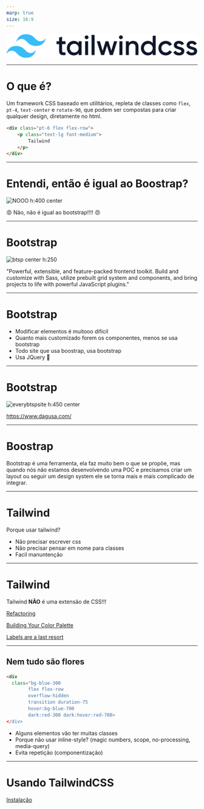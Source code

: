 ```yaml
---
marp: true
size: 16:9
---
```

<style>
section { justify-content: start; }
img[alt~="center"] {
  display: block;
  margin: 0 auto;
}
</style>

<style scoped>section { justify-content: center; }</style>
![Logo](assets/tailwindcss-logotype.svg)

---

# O que é?

Um framework CSS baseado em utilitários, repleta de classes como `flex`, `pt-4`, `text-center` e `rotate-90`, que podem ser compostas para criar qualquer design, diretamente no html.

```html
<div class="pt-6 flex flex-row">
    <p class="text-lg font-medium">
        Tailwind
    </p>
</div>
```
---

# Entendi, então é igual ao Boostrap?

![NOOO h:400 center](https://i.kym-cdn.com/photos/images/original/000/866/220/922.gif)

 😡 Não, não é igual ao bootstrap!!!! 😠 

---

# Bootstrap

![btsp center h:250](https://upload.wikimedia.org/wikipedia/commons/thumb/b/b2/Bootstrap_logo.svg/1280px-Bootstrap_logo.svg.png)

"Powerful, extensible, and feature-packed frontend toolkit. Build and customize with Sass, utilize prebuilt grid system and components, and bring projects to life with powerful JavaScript plugins."

---

# Bootstrap

- Modificar elementos é muitooo dificil
- Quanto mais customizado forem os componentes, menos se usa bootstrap
- Todo site que usa boostrap, usa bootstrap
- Usa JQuery 💩

---

# Bootstrap

![everybtspsite h:450 center](https://miro.medium.com/v2/resize:fit:720/format:webp/0*Gj6BQVN6PvOrPXM1.png)

https://www.dagusa.com/

---

# Boostrap

Bootstrap é uma ferramenta, ela faz muito bem o que se propõe, mas quando nós não estamos desenvolvendo uma POC e precisamos criar um layout ou seguir um design system ele se torna mais e mais complicado de integrar.

---

# Tailwind

Porque usar tailwind?

- Não precisar escrever css
- Não precisar pensar em nome para classes
- Facil manuntenção

---

# Tailwind

Tailwind **NÃO** é uma extensão de CSS!!!

[Refactoring](https://www.refactoringui.com/)

[Building Your Color Palette](https://www.refactoringui.com/previews/building-your-color-palette)

[Labels are a last resort](https://www.refactoringui.com/previews/labels-are-a-last-resort)

--- 

## Nem tudo são flores

```html
<div 
  class="bg-blue-300 
        flex flex-row 
        overflow-hidden 
        transition duration-75 
        hover:bg-blue-700 
        dark:red-300 dark:hover:red-700>
</div>
```
- Alguns elementos vão ter muitas classes
- Porque não usar inline-style? (magic numbers, scope, no-processing, media-query)
- Evita repetição (componentização)

---

# Usando TailwindCSS

[Instalação](https://tailwindcss.com/docs/installation/framework-guides)